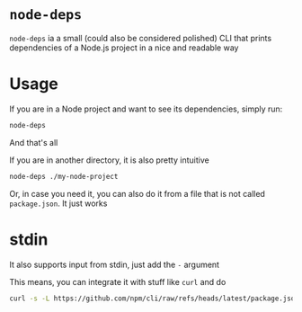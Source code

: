 # `node-deps`

`node-deps` ia a small (could also be considered polished) CLI that prints dependencies of a Node.js project in a nice and readable way

# Usage

If you are in a Node project and want to see its dependencies, simply run:

```sh
node-deps
```

And that's all

If you are in another directory, it is also pretty intuitive

```sh
node-deps ./my-node-project
```

Or, in case you need it, you can also do it from a file that is not called `package.json`. It just works

# stdin

It also supports input from stdin, just add the `-` argument

This means, you can integrate it with stuff like `curl` and do

```sh
curl -s -L https://github.com/npm/cli/raw/refs/heads/latest/package.json | node-deps -
```

